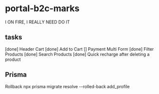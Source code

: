 # portal-b2c-marks
  I ON FIRE, I REALLY NEED DO IT

## tasks
  [done] Header Cart
  [done] Add to Cart
  [] Payment Multi Form
  [done] Filter Products
  [done] Search Products
  [done] Quick recharge after deleting a product

## Prisma
  Rollback
  npx prisma migrate resolve --rolled-back add_profile